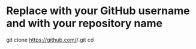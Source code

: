 # Replace <username> with your GitHub username and <repository-name> with your repository name
git clone https://github.com/<username>/<repository-name>.git
cd <repository-name>
